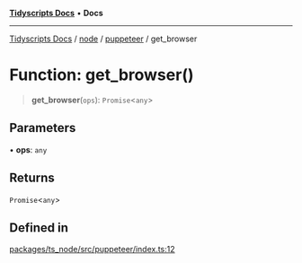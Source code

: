 [**Tidyscripts Docs**](../../../../../README.md) • **Docs**

***

[Tidyscripts Docs](../../../../../globals.md) / [node](../../../README.md) / [puppeteer](../README.md) / get\_browser

# Function: get\_browser()

> **get\_browser**(`ops`): `Promise`\<`any`\>

## Parameters

• **ops**: `any`

## Returns

`Promise`\<`any`\>

## Defined in

[packages/ts\_node/src/puppeteer/index.ts:12](https://github.com/sheunaluko/tidyscripts/blob/master/packages/ts_node/src/puppeteer/index.ts#L12)
